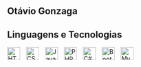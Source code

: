 ## Otávio Gonzaga

## Linguagens e Tecnologias

<p>
  <img title="HTML5" width="30px" style="margin-right: 10px;" src="https://cdn.jsdelivr.net/gh/devicons/devicon@latest/icons/html5/html5-original-wordmark.svg" />
  <img title="CSS3" width="30px" style="margin-right: 10px;" src="https://cdn.jsdelivr.net/gh/devicons/devicon@latest/icons/css3/css3-original-wordmark.svg" />
  <img title="JavaScript" width="30px" style="margin-right: 10px;" src="https://cdn.jsdelivr.net/gh/devicons/devicon@latest/icons/javascript/javascript-original.svg" />
  <img title="PHP" width="30px" style="margin-right: 10px;" src="https://cdn.jsdelivr.net/gh/devicons/devicon@latest/icons/php/php-original.svg" />
  <img title="C#" width="30px" style="margin-right: 10px;" src="https://cdn.jsdelivr.net/gh/devicons/devicon@latest/icons/csharp/csharp-original.svg" />
  <img title="Bootstrap" width="30px" style="margin-right: 10px;" src="https://cdn.jsdelivr.net/gh/devicons/devicon@latest/icons/bootstrap/bootstrap-original.svg" />
  <img title="MySQL" width="30px" style="margin-right: 10px;" src="https://cdn.jsdelivr.net/gh/devicons/devicon@latest/icons/mysql/mysql-original-wordmark.svg" />
</p>
